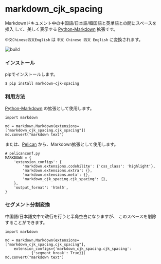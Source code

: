 <!-- -*- coding: utf-8 -*- -->
<!-- ----*---------*---------*---------*---------*---------*---------*---- -->
# markdown_cjk_spacing

Markdownドキュメント中の中国語/日本語/韓国語と英単語との間にスペースを挿入
して、美しく表示する [Python-Markdown][] 拡張です。

`中文Chinese西文English` は `中文 Chinese 西文 English`
に変換されます。

![build](https://travis-ci.org/EloiseSeverin/markdown_cjk_spacing.svg?branch=master)

### インストール

pipでインストールします。

```
$ pip install markdown-cjk-spacing
```

### 利用方法

[Python-Markdown][] の拡張として使用します。

```.python
import markdown

md = markdown.Markdown(extensions=["markdown_cjk_spacing.cjk_spacing"])
md.convert("markdown text")
```

または、[Pelican][] から、Markdown拡張として使用します。

```.python
# pelicanconf.py
MARKDOWN = {
    'extension_configs': {
        'markdown.extensions.codehilite': {'css_class': 'highlight'},
        'markdown.extensions.extra': {},
        'markdown.extensions.meta': {},
        'markdown_cjk_spacing.cjk_spacing': {},
    },
    'output_format': 'html5',
}
```

### セグメント分割変換

中国語/日本語文中で改行を行うと半角空白になりますが、
このスペースを削除することができます。

```.python
import markdown

md = markdown.Markdown(extensions=["markdown_cjk_spacing.cjk_spacing"],
    extension_configs={'markdown_cjk_spacing.cjk_spacing':
            {'segment_break': True}})
md.convert("markdown text")
```

[Python-Markdown]: https://github.com/Python-Markdown/markdown "Python-Markdown"
[Pelican]: https://blog.getpelican.com/ "Pelican Static Site Generator"
